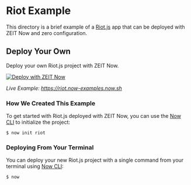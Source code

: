 # Riot Example

This directory is a brief example of a [Riot.js](https://riot.js.org/) app that can be deployed with ZEIT Now and zero configuration.

## Deploy Your Own

Deploy your own Riot.js project with ZEIT Now.

[![Deploy with ZEIT Now](https://zeit.co/button)](https://zeit.co/new/project?template=https://github.com/zeit/now-examples/tree/master/riot)

*Live Example: https://riot.now-examples.now.sh*

### How We Created This Example

To get started with Riot.js deployed with ZEIT Now, you can use the [Now CLI](https://zeit.co/download) to initialize the project:

```shell
$ now init riot
```

### Deploying From Your Terminal

You can deploy your new Riot.js project with a single command from your terminal using [Now CLI](/download):

```shell
$ now
```